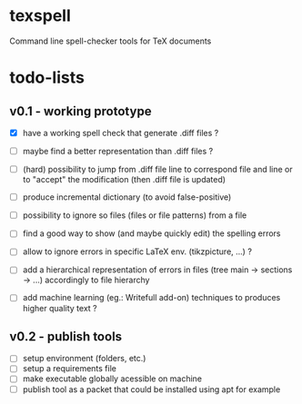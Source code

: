 # texspell
Command line spell-checker tools for TeX documents

# todo-lists

## v0.1 - working prototype

* [x] have a working spell check that generate .diff files ?
* [ ] maybe find a better representation than .diff files ?
* [ ] (hard) possibility to jump from .diff file line to correspond file and line or to "accept" the modification (then .diff file is updated)
* [ ] produce incremental dictionary (to avoid false-positive)
* [ ] possibility to ignore so files (files or file patterns) from a file
* [ ] find a good way to show (and maybe quickly edit) the spelling errors
* [ ] allow to ignore errors in specific LaTeX env. (tikzpicture, ...) ?
* [ ] add a hierarchical representation of errors in files (tree main -> sections -> ...) accordingly to file hierarchy
* [ ] add machine learning (eg.: Writefull add-on) techniques to produces higher quality text ?


## v0.2 - publish tools

* [ ] setup environment (folders, etc.)
* [ ] setup a requirements file
* [ ] make executable globally acessible on machine
* [ ] publish tool as a packet that could be installed using apt for example
